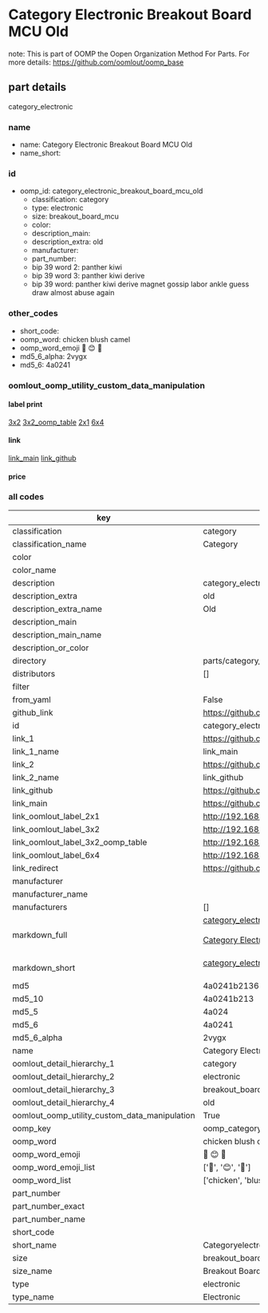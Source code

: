 # Category Electronic Breakout Board MCU Old  

note: This is part of OOMP the Oopen Organization Method For Parts. For more details: https://github.com/oomlout/oomp_base

##  part details
  



category_electronic



### name
* name: Category Electronic Breakout Board MCU Old
* name_short: 
### id
* oomp_id: category_electronic_breakout_board_mcu_old
  * classification: category
  * type: electronic
  * size: breakout_board_mcu
  * color: 
  * description_main: 
  * description_extra: old
  * manufacturer: 
  * part_number: 
  * bip 39 word 2: panther kiwi
  * bip 39 word 3: panther kiwi derive
  * bip 39 word: panther kiwi derive magnet gossip labor ankle guess draw almost abuse again

### other_codes
* short_code: 
* oomp_word: chicken blush camel
* oomp_word_emoji :chicken: :blush: :camel:
* md5_6_alpha: 2vygx
* md5_6: 4a0241






### oomlout_oomp_utility_custom_data_manipulation
#### label print
[3x2](http://192.168.1.245:1112/?label=oomp%202vygx)
[3x2_oomp_table](http://192.168.1.108:1112/?label=oomp%202vygx)
[2x1](http://192.168.1.242:1112/?label=oomp%202vygx)
[6x4](http://192.168.1.55:1112/?label=oomp%202vygx)    

#### link

[link_main](https://github.com/oomlout/oomlout_oomp_version_1_messy/tree/main/parts/category_electronic_breakout_board_mcu_old) [link_github](https://github.com/oomlout/oomlout_oomp_version_1_messy/tree/main/parts/category_electronic_breakout_board_mcu_old)                             

#### price







### all codes 
| key | value |  
| --- | --- |  
| classification | category |  
| classification_name | Category |  
| color |  |  
| color_name |  |  
| description | category_electronic |  
| description_extra | old |  
| description_extra_name | Old |  
| description_main |  |  
| description_main_name |  |  
| description_or_color |   |  
| directory | parts/category_electronic_breakout_board_mcu_old |  
| distributors | [] |  
| filter |  |  
| from_yaml | False |  
| github_link | https://github.com/oomlout/oomlout_oomp_part_src/tree/main/parts/category_electronic_breakout_board_mcu_old |  
| id | category_electronic_breakout_board_mcu_old |  
| link_1 | https://github.com/oomlout/oomlout_oomp_version_1_messy/tree/main/parts/category_electronic_breakout_board_mcu_old |  
| link_1_name | link_main |  
| link_2 | https://github.com/oomlout/oomlout_oomp_version_1_messy/tree/main/parts/category_electronic_breakout_board_mcu_old |  
| link_2_name | link_github |  
| link_github | https://github.com/oomlout/oomlout_oomp_version_1_messy/tree/main/parts/category_electronic_breakout_board_mcu_old |  
| link_main | https://github.com/oomlout/oomlout_oomp_version_1_messy/tree/main/parts/category_electronic_breakout_board_mcu_old |  
| link_oomlout_label_2x1 | http://192.168.1.242:1112/?label=oomp%202vygx |  
| link_oomlout_label_3x2 | http://192.168.1.245:1112/?label=oomp%202vygx |  
| link_oomlout_label_3x2_oomp_table | http://192.168.1.108:1112/?label=oomp%202vygx |  
| link_oomlout_label_6x4 | http://192.168.1.55:1112/?label=oomp%202vygx |  
| link_redirect | https://github.com/oomlout/oomlout_oomp_version_1_messy/tree/main/parts/category_electronic_breakout_board_mcu_old |  
| manufacturer |  |  
| manufacturer_name |  |  
| manufacturers | [] |  
| markdown_full | [category_electronic_breakout_board_mcu_old](none)<br>[](none)<br>[Category Electronic Breakout Board Mcu Old](none)<br><br> |  
| markdown_short | [category_electronic_breakout_board_mcu_old](none)<br><br> |  
| md5 | 4a0241b213676125f132785e76dedcfe |  
| md5_10 | 4a0241b213 |  
| md5_5 | 4a024 |  
| md5_6 | 4a0241 |  
| md5_6_alpha | 2vygx |  
| name | Category Electronic Breakout Board MCU Old |  
| oomlout_detail_hierarchy_1 | category |  
| oomlout_detail_hierarchy_2 | electronic |  
| oomlout_detail_hierarchy_3 | breakout_board_mcu |  
| oomlout_detail_hierarchy_4 | old |  
| oomlout_oomp_utility_custom_data_manipulation | True |  
| oomp_key | oomp_category_electronic_breakout_board_mcu_old |  
| oomp_word | chicken blush camel |  
| oomp_word_emoji | :chicken: :blush: :camel: |  
| oomp_word_emoji_list | [':chicken:', ':blush:', ':camel:'] |  
| oomp_word_list | ['chicken', 'blush', 'camel'] |  
| part_number |  |  
| part_number_exact |  |  
| part_number_name |  |  
| short_code |  |  
| short_name | Categoryelectronic |  
| size | breakout_board_mcu |  
| size_name | Breakout Board MCU |  
| type | electronic |  
| type_name | Electronic |  
